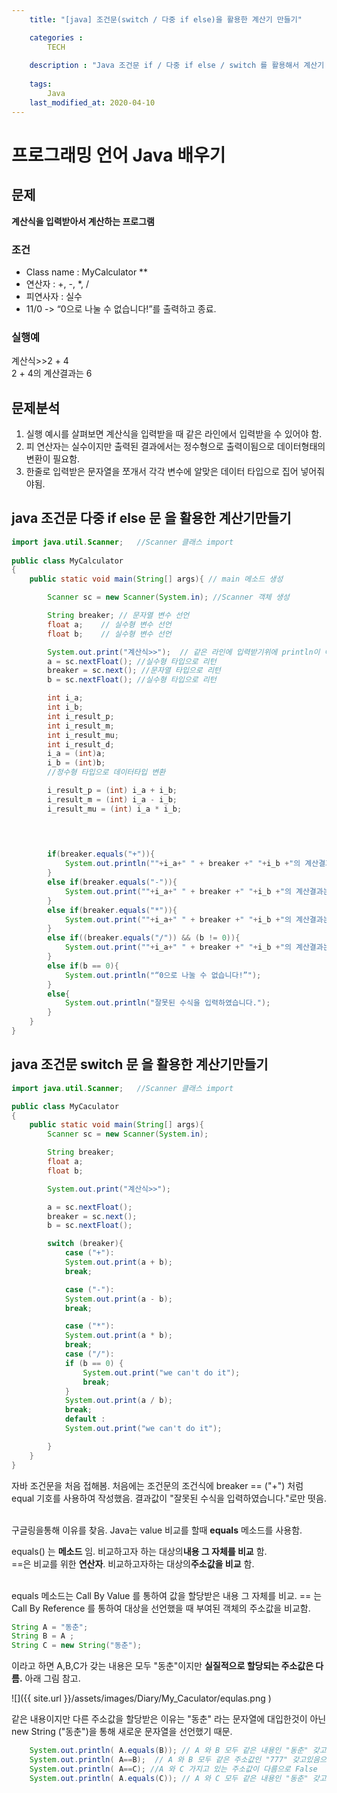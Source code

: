 ```yaml
---
    title: "[java] 조건문(switch / 다중 if else)을 활용한 계산기 만들기"

    categories : 
        TECH
        
    description : "Java 조건문 if / 다중 if else / switch 를 활용해서 계산기 만들기"
    
    tags:
        Java
    last_modified_at: 2020-04-10
---
```

# 프로그래밍 언어 Java 배우기

## 문제 
**계산식을 입력받아서 계산하는 프로그램**<br/>

### 조건
* Class name : MyCalculator **
* 연산자 : +, -, *, /
* 피연사자 : 실수
* 11/0 -> “0으로 나눌 수 없습니다!”를 출력하고 종료.

### 실행예
계산식>>2 + 4<br/>
2 + 4의 계산결과는 6

## 문제분석
1. 실행 예시를 살펴보면 계산식을 입력받을 때 같은 라인에서 입력받을 수 있어야 함.
2. 피 연산자는 실수이지만 출력된 결과에서는 정수형으로 출력이됨으로 데이터형태의 변환이 필요함.
3. 한줄로 입력받은 문자열을 쪼개서 각각 변수에 알맞은 데이터 타입으로 집어 넣어줘야됨. 



## java 조건문 다중 if else 문 을 활용한 계산기만들기
```java
import java.util.Scanner;   //Scanner 클래스 import
 
public class MyCalculator
{
    public static void main(String[] args){ // main 메소드 생성

        Scanner sc = new Scanner(System.in); //Scanner 객체 생성

        String breaker; // 문자열 변수 선언
        float a;    // 실수형 변수 선언
        float b;    // 실수형 변수 선언

        System.out.print("계산식>>");  // 같은 라인에 입력받기위에 println이 아닌 print 사용
        a = sc.nextFloat(); //실수형 타입으로 리턴
        breaker = sc.next(); //문자열 타입으로 리턴
        b = sc.nextFloat(); //실수형 타입으로 리턴

        int i_a;
        int i_b;
        int i_result_p;
        int i_result_m;
        int i_result_mu;
        int i_result_d;
        i_a = (int)a;
        i_b = (int)b;
        //정수형 타입으로 데이터타입 변환        

        i_result_p = (int) i_a + i_b;
        i_result_m = (int) i_a - i_b;
        i_result_mu = (int) i_a * i_b;

       
        

        if(breaker.equals("+")){
            System.out.println(""+i_a+" " + breaker +" "+i_b +"의 계산결과는" +" " +(i_result_p));
        }
        else if(breaker.equals("-")){
            System.out.print(""+i_a+" " + breaker +" "+i_b +"의 계산결과는" +" " +(i_result_m));
        }
        else if(breaker.equals("*")){
            System.out.print(""+i_a+" " + breaker +" "+i_b +"의 계산결과는" +" " +(i_result_mu));
        }
        else if((breaker.equals("/")) && (b != 0)){
            System.out.print(""+i_a+" " + breaker +" "+i_b +"의 계산결과는" +" " +(a / b));
        }
        else if(b == 0){
            System.out.println("“0으로 나눌 수 없습니다!”");
        }
        else{
            System.out.println("잘못된 수식을 입력하였습니다.");
        }
    }
}

```
## java 조건문 switch 문 을 활용한 계산기만들기
```java
import java.util.Scanner;   //Scanner 클래스 import

public class MyCaculator
{
    public static void main(String[] args){
        Scanner sc = new Scanner(System.in);

        String breaker;
        float a;
        float b;

        System.out.print("계산식>>");

        a = sc.nextFloat();
        breaker = sc.next();
        b = sc.nextFloat();

        switch (breaker){
            case ("+"):
            System.out.print(a + b);
            break;

            case ("-"):
            System.out.print(a - b);
            break;

            case ("*"):
            System.out.print(a * b);
            break;
            case ("/"):
            if (b == 0) {
                System.out.print("we can't do it");
                break;
            }
            System.out.print(a / b);
            break;
            default :
            System.out.print("we can't do it");

        }
    }
}
```

자바 조건문을 처음 접해봄. 처음에는 조건문의 조건식에 breaker == ("+") 처럼 equal 기호를 사용하여 작성했음. 결과값이 "잘못된 수식을 입력하였습니다."로만 떳음.<br/><br/>

구글링을통해 이유를 찾음. Java는 value 비교를 할때 **equals** 메소드를 사용함.<br/>

equals() 는 **메소드** 임. 비교하고자 하는 대상의**내용 그 자체를 비교** 함. <br/>
==은 비교를 위한 **연산자**. 비교하고자하는 대상의**주소값을 비교** 함.
<br/>
<br/>

equals 메소드는 Call By Value 를 통하여 값을 할당받은 내용 그 자체를 비교. 
== 는 Call By Reference 를 통하여 대상을 선언했을 때 부여된 객체의 주소값을 비교함.<br/>

```java
String A = "동춘";
String B = A ;
String C = new String("동춘");
```
이라고 하면 A,B,C가 갖는 내용은 모두 "동춘"이지만 **실질적으로 할당되는 주소값은 다름.** 아래 그림 참고.

![]({{ site.url }}/assets/images/Diary/My_Caculator/equlas.png    )

같은 내용이지만 다른 주소값을 할당받은 이유는 "동춘" 라는 문자열에 대입한것이 아닌 new String ("동춘")을 통해 새로운 문자열을 선언했기 때문.

```java
    System.out.println( A.equals(B)); // A 와 B 모두 같은 내용인 "동춘" 갖고있음으로 True
    System.out.println( A==B);  // A 와 B 모두 같은 주소값인 "777" 갖고있음으로 True
    System.out.println( A==C); //A 와 C 가지고 있는 주소값이 다름으로 False
    System.out.println( A.equals(C)); // A 와 C 모두 같은 내용인 "동춘" 갖고있음으로 True
```


